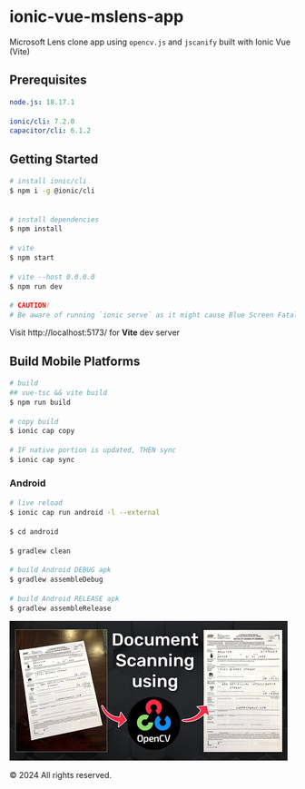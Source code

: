 # ionic-vue-mslens-app

Microsoft Lens clone app using `opencv.js` and `jscanify` built with Ionic Vue (Vite)

## Prerequisites

```yaml
node.js: 18.17.1

ionic/cli: 7.2.0
capacitor/cli: 6.1.2
```

## Getting Started

```bash
# install ionic/cli
$ npm i -g @ionic/cli


# install dependencies
$ npm install

# vite
$ npm start

# vite --host 0.0.0.0
$ npm run dev

# CAUTION!
# Be aware of running `ionic serve` as it might cause Blue Screen Fatal Error on your laptop
```

Visit http://localhost:5173/ for **Vite** dev server

## Build Mobile Platforms

```bash
# build
## vue-tsc && vite build
$ npm run build

# copy build
$ ionic cap copy

# IF native portion is updated, THEN sync
$ ionic cap sync
```

### Android

```bash
# live reload
$ ionic cap run android -l --external

$ cd android

$ gradlew clean

# build Android DEBUG apk
$ gradlew assembleDebug

# build Android RELEASE apk
$ gradlew assembleRelease
```

![Document Scanner App](screenshot_banner.png)

&copy; 2024 All rights reserved.

